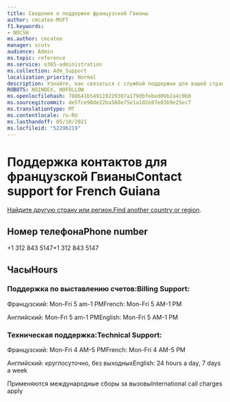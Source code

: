 ```yaml
---
title: Сведения о поддержке французской Гвианы
author: cmcatee-MSFT
f1.keywords:
- NOCSH
ms.author: cmcatee
manager: scotv
audience: Admin
ms.topic: reference
ms.service: o365-administration
ms.collection: Adm_Support
localization_priority: Normal
description: Узнайте, как связаться с службой поддержки для вашей страны или региона.
ROBOTS: NOINDEX, NOFOLLOW
ms.openlocfilehash: 788641b549119229307a179dbfebed09b2a4c0b0
ms.sourcegitcommit: de5fce90de22ba588e75e1a1d2e87e03b9e25ec7
ms.translationtype: MT
ms.contentlocale: ru-RU
ms.lasthandoff: 05/10/2021
ms.locfileid: "52296219"
---
```

# <a name="contact-support-for-french-guiana"></a><span data-ttu-id="5fd92-103">Поддержка контактов для французской Гвианы</span><span class="sxs-lookup"><span data-stu-id="5fd92-103">Contact support for French Guiana</span></span>

<span data-ttu-id="5fd92-104">[Найдите другую страну или регион.](../../business-video/get-help-support.md)</span><span class="sxs-lookup"><span data-stu-id="5fd92-104">[Find another country or region](../../business-video/get-help-support.md).</span></span>

## <a name="phone-number"></a><span data-ttu-id="5fd92-105">Номер телефона</span><span class="sxs-lookup"><span data-stu-id="5fd92-105">Phone number</span></span>
<span data-ttu-id="5fd92-106">+1 312 843 5147</span><span class="sxs-lookup"><span data-stu-id="5fd92-106">+1 312 843 5147</span></span>

## <a name="hours"></a><span data-ttu-id="5fd92-107">Часы</span><span class="sxs-lookup"><span data-stu-id="5fd92-107">Hours</span></span>
### <a name="billing-support"></a><span data-ttu-id="5fd92-108">Поддержка по выставлению счетов:</span><span class="sxs-lookup"><span data-stu-id="5fd92-108">Billing Support:</span></span>

<span data-ttu-id="5fd92-109">Французский: Mon-Fri 5 am-1 PM</span><span class="sxs-lookup"><span data-stu-id="5fd92-109">French: Mon-Fri 5 AM-1 PM</span></span>

<span data-ttu-id="5fd92-110">Английский: Mon-Fri 5 am-1 PM</span><span class="sxs-lookup"><span data-stu-id="5fd92-110">English: Mon-Fri 5 AM-1 PM</span></span>

### <a name="technical-support"></a><span data-ttu-id="5fd92-111">Техническая поддержка:</span><span class="sxs-lookup"><span data-stu-id="5fd92-111">Technical Support:</span></span>

<span data-ttu-id="5fd92-112">Французский: Mon-Fri 4 AM-5 PM</span><span class="sxs-lookup"><span data-stu-id="5fd92-112">French: Mon-Fri 4 AM-5 PM</span></span>

<span data-ttu-id="5fd92-113">Английский: круглосуточно, без выходных</span><span class="sxs-lookup"><span data-stu-id="5fd92-113">English: 24 hours a day, 7 days a week</span></span>

<span data-ttu-id="5fd92-114">Применяются международные сборы за вызовы</span><span class="sxs-lookup"><span data-stu-id="5fd92-114">International call charges apply</span></span>

